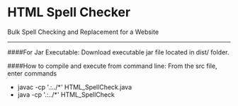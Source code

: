 HTML Spell Checker
================

Bulk Spell Checking and Replacement for a Website


---------

<p>

####For Jar Executable:
Download executable jar file located in dist/ folder.

<p>

####How to compile and execute from command line: 
From the src file, enter commands
* javac -cp '.:../*' HTML_SpellCheck.java
* java -cp '.:../*' HTML_SpellCheck
